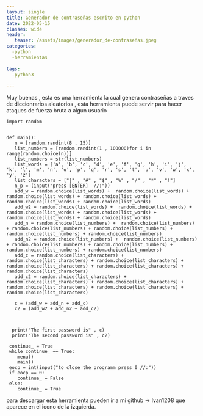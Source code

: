 ```yaml
---
layout: single
title: Generador de contraseñas escrito en python
date: 2022-05-15
classes: wide
header:
   teaser: /assets/images/generador_de-contraseñas.jpeg
categories:
  -python
  -herramientas
  
tags:
  -python3
     
---
```


Muy buenas , esta es una herramienta la cual genera contraseñas a traves de diccionrarios aleatorios , esta herramienta puede servir para hacer ataques de fuerza bruta a algun usuario


    



    import random


    def main():
       n = [random.randint(8 , 15)]
       list_numbers = [random.randint(1 , 100000)for i in range(random.choice(n))]
       list_numbers = str(list_numbers)
       list_words = ['a', 'b', 'c', 'd', 'e', 'f', 'g', 'h', 'i', 'j', 'k', 'l', 'm', 'n', 'o', 'p', 'q', 'r', 's', 't', 'u', 'v', 'w', 'x', 'y', 'z']
       list_characters = ["|" , "#" , "$" , "%" , "/" , "*" , "!"]
       n_p = (input("press [ENTER]  //:"))
       add_w = random.choice(list_words) +  random.choice(list_words) + random.choice(list_words) + random.choice(list_words) + random.choice(list_words) + random.choice(list_words)
       add_w2 = random.choice(list_words) +  random.choice(list_words) + random.choice(list_words) + random.choice(list_words) + random.choice(list_words) + random.choice(list_words)
       add_n = random.choice(list_numbers) +  random.choice(list_numbers) + random.choice(list_numbers) + random.choice(list_numbers) + random.choice(list_numbers) + random.choice(list_numbers)
       add_n2 = random.choice(list_numbers) +  random.choice(list_numbers) + random.choice(list_numbers) + random.choice(list_numbers) + random.choice(list_numbers) + random.choice(list_numbers)
       add_c = random.choice(list_characters) +  random.choice(list_characters) + random.choice(list_characters) + random.choice(list_characters) + random.choice(list_characters) + random.choice(list_characters)
       add_c2 = random.choice(list_characters) +  random.choice(list_characters) + random.choice(list_characters) + random.choice(list_characters) + random.choice(list_characters) + random.choice(list_characters)

       c = (add_w + add_n + add_c)
       c2 = (add_w2 + add_n2 + add_c2)



      print("The first password is" , c)
      print("The second password is" , c2)

     continue_ = True
     while continue_ == True:
        menu()
        main()
     eocp = int(input("to close the programm press 0 //:"))
     if eocp == 0:
        continue_ = False
     else:
        continue_ = True


para descargar esta herramienta pueden ir a mi github -> Ivan1208 que aparece en el icono de la izquierda.
